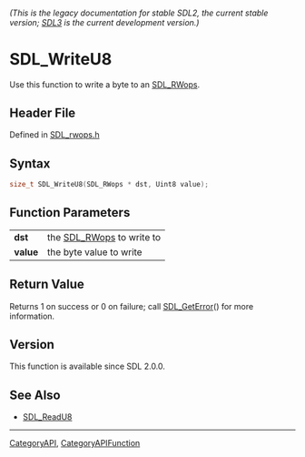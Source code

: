###### (This is the legacy documentation for stable SDL2, the current stable version; [SDL3](https://wiki.libsdl.org/SDL3/) is the current development version.)
# SDL_WriteU8

Use this function to write a byte to an [SDL_RWops](SDL_RWops).

## Header File

Defined in [SDL_rwops.h](https://github.com/libsdl-org/SDL/blob/SDL2/include/SDL_rwops.h)

## Syntax

```c
size_t SDL_WriteU8(SDL_RWops * dst, Uint8 value);

```

## Function Parameters

|               |                                        |
| ------------- | -------------------------------------- |
| **dst**       | the [SDL_RWops](SDL_RWops) to write to |
| **value**     | the byte value to write                |

## Return Value

Returns 1 on success or 0 on failure; call [SDL_GetError](SDL_GetError)()
for more information.

## Version

This function is available since SDL 2.0.0.

## See Also

- [SDL_ReadU8](SDL_ReadU8)

----
[CategoryAPI](CategoryAPI), [CategoryAPIFunction](CategoryAPIFunction)

